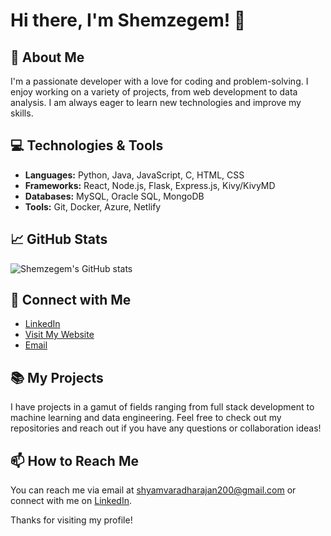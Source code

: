 # Hi there, I'm Shemzegem! 👋

## 🚀 About Me

I'm a passionate developer with a love for coding and problem-solving. I enjoy working on a variety of projects, from web development to data analysis. I am always eager to learn new technologies and improve my skills.

## 💻 Technologies & Tools

- **Languages:** Python, Java, JavaScript, C, HTML, CSS
- **Frameworks:** React, Node.js, Flask, Express.js, Kivy/KivyMD
- **Databases:** MySQL, Oracle SQL, MongoDB
- **Tools:** Git, Docker, Azure, Netlify

## 📈 GitHub Stats

![Shemzegem's GitHub stats](https://github-readme-stats.vercel.app/api?username=shemzegem200&show_icons=true&theme=radical)

## 🔗 Connect with Me

- [LinkedIn](https://www.linkedin.com/in/shyam-varadharajan/)
- [Visit My Website](https://shyam-sv.netlify.app/)
- [Email](mailto:shyamvaradharajan200@gmail.com)

## 📚 My Projects
I have projects in a gamut of fields ranging from full stack development to machine learning and data engineering.
Feel free to check out my repositories and reach out if you have any questions or collaboration ideas!

## 📫 How to Reach Me

You can reach me via email at shyamvaradharajan200@gmail.com or connect with me on [LinkedIn](https://www.linkedin.com/in/shyam-varadharajan/).

Thanks for visiting my profile!
